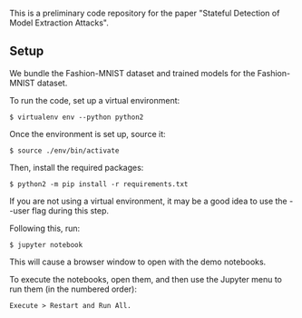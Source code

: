 This is a preliminary code repository for the paper "Stateful Detection of Model Extraction Attacks".

## Setup

We bundle the Fashion-MNIST dataset and trained models for the Fashion-MNIST dataset.

To run the code, set up a virtual environment:

    $ virtualenv env --python python2

Once the environment is set up, source it:

    $ source ./env/bin/activate
    
Then, install the required packages: 

    $ python2 -m pip install -r requirements.txt
    
If you are not using a virtual environment, it may be a good idea to use the --user flag during this step.

Following this, run:

    $ jupyter notebook

This will cause a browser window to open with the demo notebooks.

To execute the notebooks, open them, and then use the Jupyter menu to run them (in the numbered order):

    Execute > Restart and Run All.